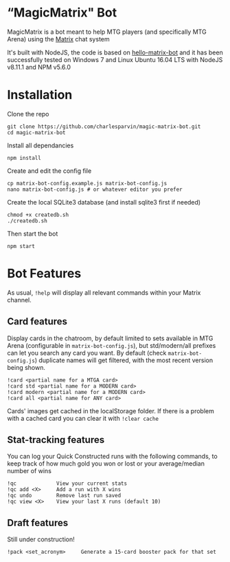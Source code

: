 # “MagicMatrix" Bot

MagicMatrix is a bot meant to help MTG players (and specifically MTG Arena) using the [Matrix](http://www.matrix.org) chat system 

It's built with NodeJS, the code is based on [hello-matrix-bot](https://gitlab.com/argit/hello-matrix-bot/) and it has been successfully tested on Windows 7 and Linux Ubuntu 16.04 LTS with NodeJS v8.11.1 and NPM v5.6.0

# Installation

Clone the repo
```
git clone https://github.com/charlesparvin/magic-matrix-bot.git
cd magic-matrix-bot
```
Install all dependancies
```
npm install
```
Create and edit the config file
```
cp matrix-bot-config.example.js matrix-bot-config.js
nano matrix-bot-config.js # or whatever editor you prefer
```
Create the local SQLite3 database (and install sqlite3 first if needed)
```
chmod +x createdb.sh
./createdb.sh
```
Then start the bot
```
npm start
```

# Bot Features

As usual, `!help` will display all relevant commands within your Matrix channel.


## Card features

Display cards in the chatroom, by default limited to sets available in MTG Arena (configurable in `matrix-bot-config.js`), but std/modern/all prefixes can let you search any card you want. By default (check `matrix-bot-config.js`) duplicate names will get filtered, with the most recent version being shown.
```
!card <partial name for a MTGA card>
!card std <partial name for a MODERN card>
!card modern <partial name for a MODERN card>
!card all <partial name for ANY card>
```
Cards' images get cached in the localStorage folder. If there is a problem with a cached card you can clear it with `!clear cache`

## Stat-tracking features

You can log your Quick Constructed runs with the following commands, to keep track of how much gold you won or lost or your average/median number of wins

```
!qc             View your current stats
!qc add <X>     Add a run with X wins
!qc undo        Remove last run saved
!qc view <X>    View your last X runs (default 10)
```

## Draft features

Still under construction!
```
!pack <set_acronym>     Generate a 15-card booster pack for that set
```
